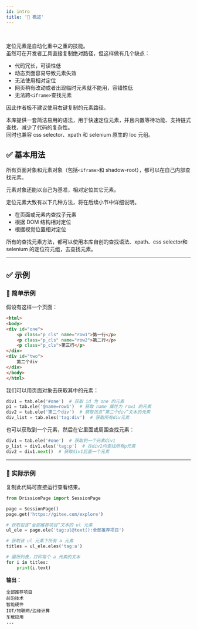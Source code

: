 ```yaml
---
id: intro
title: '🔦 概述'
---
```


<div class="wwads-cn wwads-horizontal" data-id="317"></div><br/>

定位元素是自动化重中之重的技能。  
虽然可在开发者工具直接复制绝对路径，但这样做有几个缺点：

- 代码冗长，可读性低
- 动态页面容易导致元素失效
- 无法使用相对定位
- 网页稍有改动或者出现临时元素就不能用，容错性低
- 无法跨`<iframe>`查找元素

因此作者极不建议使用右键复制的元素路径。

本库提供一套简洁易用的语法，用于快速定位元素，并且内置等待功能、支持链式查找，减少了代码的复杂性。  
同时也兼容 css selector、xpath 和 selenium 原生的 loc 元组。

## ✅️️ 基本用法

所有页面对象和元素对象（包括`<iframe>`和 shadow-root），都可以在自己内部查找元素。

元素对象还能以自己为基准，相对定位其它元素。

定位元素大致有以下几种方法，将在后续小节中详细说明。

- 在页面或元素内查找子元素
- 根据 DOM 结构相对定位
- 根据视觉位置相对定位

所有的查找元素方法，都可以使用本库自创的查找语法、xpath、css selector和 selenium 的定位符元组，去查找元素。

---

## ✅️️ 示例

### 📌 简单示例

假设有这样一个页面：

```html
<html>
<body>
<div id="one">
    <p class="p_cls" name="row1">第一行</p>
    <p class="p_cls" name="row2">第二行</p>
    <p class="p_cls">第三行</p>
</div>
<div id="two">
    第二个div
</div>
</body>
</html>
```

我们可以用页面对象去获取其中的元素：

```python
div1 = tab.ele('#one')  # 获取 id 为 one 的元素
p1 = tab.ele('@name=row1')  # 获取 name 属性为 row1 的元素
div2 = tab.ele('第二个div')  # 获取包含“第二个div”文本的元素
div_list = tab.eles('tag:div')  # 获取所有div元素
```

也可以获取到一个元素，然后在它里面或周围查找元素：

```python
div1 = tab.ele('#one')  # 获取到一个元素div1
p_list = div1.eles('tag:p')  # 在div1内查找所有p元素
div2 = div1.next()  # 获取div1后面一个元素
```

---

### 📌 实际示例

复制此代码可直接运行查看结果。

```python
from DrissionPage import SessionPage

page = SessionPage()
page.get('https://gitee.com/explore')

# 获取包含“全部推荐项目”文本的 ul 元素
ul_ele = page.ele('tag:ul@text():全部推荐项目')  

# 获取该 ul 元素下所有 a 元素
titles = ul_ele.eles('tag:a')  

# 遍历列表，打印每个 a 元素的文本
for i in titles:  
    print(i.text)
```

**输出：**

```shell
全部推荐项目
前沿技术
智能硬件
IOT/物联网/边缘计算
车载应用
...
```
